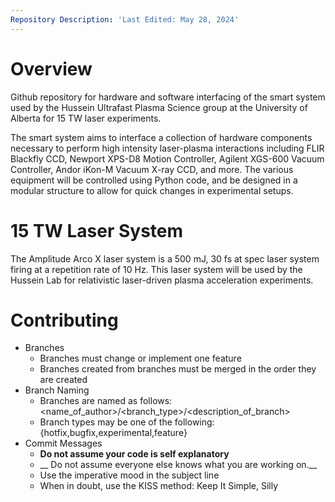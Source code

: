 ```yaml
---
Repository Description: 'Last Edited: May 28, 2024'
---
```


# Overview

Github repository for hardware and software interfacing of the smart system used by the Hussein Ultrafast Plasma Science group at the University of Alberta for 15 TW laser experiments.

The smart system aims to interface a collection of hardware components necessary to perform high intensity laser-plasma interactions including FLIR Blackfly CCD, Newport XPS-D8 Motion Controller,
Agilent XGS-600 Vacuum Controller, Andor iKon-M Vacuum X-ray CCD, and more. The various equipment will be controlled using Python code, and be designed in a modular structure to allow for quick
changes in experimental setups.

# 15 TW Laser System

The Amplitude Arco X laser system is a 500 mJ, 30 fs at spec laser system firing at a repetition rate of 10 Hz. This laser system will be used by the Hussein Lab for relativistic
laser-driven plasma acceleration experiments.

# Contributing

* Branches
	* Branches must change  or implement one feature
	* Branches created from branches must be merged in the order they are created
* Branch Naming
	* Branches are named as follows: <name_of_author>/<branch_type>/<description_of_branch>
	* Branch types may be one of the following: {hotfix,bugfix,experimental,feature} 
* Commit Messages
	* __Do not assume your code is self explanatory__
	* __ Do not assume everyone else knows what you are working on.__
	* Use the imperative mood in the subject line
	* When in doubt, use the KISS method: Keep It Simple, Silly

